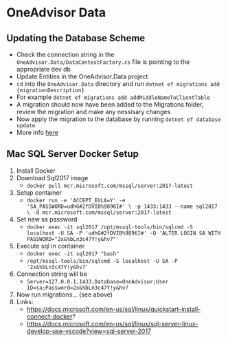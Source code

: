 # OneAdvisor Data


## Updating the Database Scheme
- Check the connection string in the ```OneAdvisor.Data/DataContextFactory.cs``` file is pointing to the appropriate dev db
- Update Entities in the OneAdvisor.Data project
- ```cd``` into the ```OneAdvisor.Data``` directory and run ```dotnet ef migrations add {migrationDescription}```
- For example ```dotnet ef migrations add addMiddleNameToClientTable```
- A migration should now have been added to the Migrations folder, review the migration and make any nessisary changes
- Now apply the migration to the database by running ```dotnet ef database update```
- More info [here](https://docs.microsoft.com/en-us/ef/core/managing-schemas/migrations/) 


## Mac SQL Server Docker Setup

1. Install Docker
1. Download Sql2017 image 
    - ```docker pull mcr.microsoft.com/mssql/server:2017-latest```
1. Setup container
    - ```docker run -e 'ACCEPT_EULA=Y' -e 'SA_PASSWORD=udhG#2fDVIB%9896I#' \ -p 1433:1433 --name sql2017 \ -d mcr.microsoft.com/mssql/server:2017-latest```
1. Set new sa password
    - ```docker exec -it sql2017 /opt/mssql-tools/bin/sqlcmd -S localhost -U SA -P 'udhG#2fDVIB%9896I#' -Q 'ALTER LOGIN SA WITH PASSWORD="2x&%bLn3c47Y!y&hv7"'```
1. Execute sql in container
    - ```docker exec -it sql2017 "bash"```
    - ```/opt/mssql-tools/bin/sqlcmd -S localhost -U SA -P '2x&%bLn3c47Y!y&hv7'```
1. Connection string will be
    - ```Server=127.0.0.1,1433;Database=OneAdvisor;User ID=sa;Password=2x&%bLn3c47Y!y&hv7```
1. Now run migrations... (see above)
1. Links: 
    - https://docs.microsoft.com/en-us/sql/linux/quickstart-install-connect-docker?
    - https://docs.microsoft.com/en-us/sql/linux/sql-server-linux-develop-use-vscode?view=sql-server-2017
